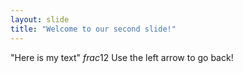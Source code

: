 ```yaml
---
layout: slide
title: "Welcome to our second slide!"
---
```

"Here is my text" $frac{1}{2}$
Use the left arrow to go back!
